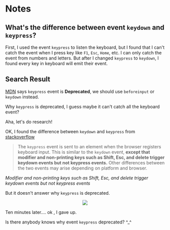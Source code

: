 # Notes

## What's the difference between event `keydown` and `keypress`?

First, I used the event `keypress` to listen the keyboard, but I found that I can't catch the event when I press key like `F1`, `Esc`, `Home`, etc. I can only catch the event from numbers and letters.
But after I changed `keypress` to `keydown`, I found every key in keyboard will emit their event.

## Search Result

[MDN](https://developer.mozilla.org/en-US/docs/Web/API/Document/keypress_event) says `keypress` event is **Deprecated**, we should use `beforeinput` or `keydown` instead.

Why `keypress` is deprecated, I guess maybe it can't catch all the keyboard event?

Aha, let's do research!

OK, I found the difference between `keydown` and `keypress` from [stackoverflow](https://stackoverflow.com/questions/38502560/whats-the-difference-between-keyup-keydown-keypress-and-input-events)

> The `keypress` event is sent to an element when the browser registers keyboard input. This is similar to the `keydown` event, **except that modifier and non-printing keys such as Shift, Esc, and delete trigger keydown events but not keypress events.** Other differences between the two events may arise depending on platform and browser.

_Modifier and non-printing keys such as Shift, Esc, and delete trigger keydown events but not keypress events_

But it doesn't answer why `keypress` is deprecated.

<p align="center">
<img src="../../docImage/OIP.nYBcrYUG2U8jZGtNyrq4dAAAAA.jpg">
</p>

Ten minutes later.... ok , I gave up.

Is there anybody knows why event `keypress` deprecated? ^\_^
